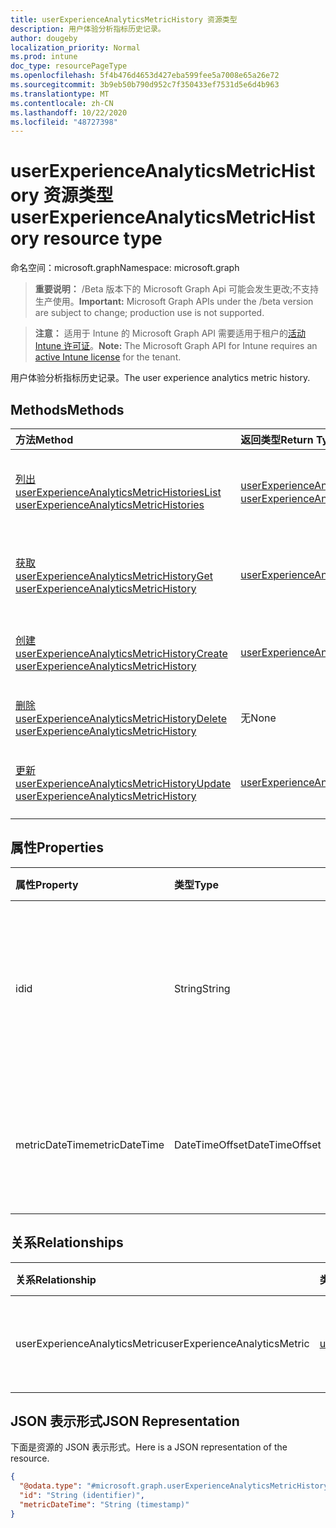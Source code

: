 ```yaml
---
title: userExperienceAnalyticsMetricHistory 资源类型
description: 用户体验分析指标历史记录。
author: dougeby
localization_priority: Normal
ms.prod: intune
doc_type: resourcePageType
ms.openlocfilehash: 5f4b476d4653d427eba599fee5a7008e65a26e72
ms.sourcegitcommit: 3b9eb50b790d952c7f350433ef7531d5e6d4b963
ms.translationtype: MT
ms.contentlocale: zh-CN
ms.lasthandoff: 10/22/2020
ms.locfileid: "48727398"
---
```

# <a name="userexperienceanalyticsmetrichistory-resource-type"></a><span data-ttu-id="e99a0-103">userExperienceAnalyticsMetricHistory 资源类型</span><span class="sxs-lookup"><span data-stu-id="e99a0-103">userExperienceAnalyticsMetricHistory resource type</span></span>

<span data-ttu-id="e99a0-104">命名空间：microsoft.graph</span><span class="sxs-lookup"><span data-stu-id="e99a0-104">Namespace: microsoft.graph</span></span>

> <span data-ttu-id="e99a0-105">**重要说明：** /Beta 版本下的 Microsoft Graph Api 可能会发生更改;不支持生产使用。</span><span class="sxs-lookup"><span data-stu-id="e99a0-105">**Important:** Microsoft Graph APIs under the /beta version are subject to change; production use is not supported.</span></span>

> <span data-ttu-id="e99a0-106">**注意：** 适用于 Intune 的 Microsoft Graph API 需要适用于租户的[活动 Intune 许可证](https://go.microsoft.com/fwlink/?linkid=839381)。</span><span class="sxs-lookup"><span data-stu-id="e99a0-106">**Note:** The Microsoft Graph API for Intune requires an [active Intune license](https://go.microsoft.com/fwlink/?linkid=839381) for the tenant.</span></span>

<span data-ttu-id="e99a0-107">用户体验分析指标历史记录。</span><span class="sxs-lookup"><span data-stu-id="e99a0-107">The user experience analytics metric history.</span></span>

## <a name="methods"></a><span data-ttu-id="e99a0-108">Methods</span><span class="sxs-lookup"><span data-stu-id="e99a0-108">Methods</span></span>
|<span data-ttu-id="e99a0-109">方法</span><span class="sxs-lookup"><span data-stu-id="e99a0-109">Method</span></span>|<span data-ttu-id="e99a0-110">返回类型</span><span class="sxs-lookup"><span data-stu-id="e99a0-110">Return Type</span></span>|<span data-ttu-id="e99a0-111">说明</span><span class="sxs-lookup"><span data-stu-id="e99a0-111">Description</span></span>|
|:---|:---|:---|
|[<span data-ttu-id="e99a0-112">列出 userExperienceAnalyticsMetricHistories</span><span class="sxs-lookup"><span data-stu-id="e99a0-112">List userExperienceAnalyticsMetricHistories</span></span>](../api/intune-devices-userexperienceanalyticsmetrichistory-list.md)|<span data-ttu-id="e99a0-113">[userExperienceAnalyticsMetricHistory](../resources/intune-devices-userexperienceanalyticsmetrichistory.md) 集合</span><span class="sxs-lookup"><span data-stu-id="e99a0-113">[userExperienceAnalyticsMetricHistory](../resources/intune-devices-userexperienceanalyticsmetrichistory.md) collection</span></span>|<span data-ttu-id="e99a0-114">列出 [userExperienceAnalyticsMetricHistory](../resources/intune-devices-userexperienceanalyticsmetrichistory.md) 对象的属性和关系。</span><span class="sxs-lookup"><span data-stu-id="e99a0-114">List properties and relationships of the [userExperienceAnalyticsMetricHistory](../resources/intune-devices-userexperienceanalyticsmetrichistory.md) objects.</span></span>|
|[<span data-ttu-id="e99a0-115">获取 userExperienceAnalyticsMetricHistory</span><span class="sxs-lookup"><span data-stu-id="e99a0-115">Get userExperienceAnalyticsMetricHistory</span></span>](../api/intune-devices-userexperienceanalyticsmetrichistory-get.md)|[<span data-ttu-id="e99a0-116">userExperienceAnalyticsMetricHistory</span><span class="sxs-lookup"><span data-stu-id="e99a0-116">userExperienceAnalyticsMetricHistory</span></span>](../resources/intune-devices-userexperienceanalyticsmetrichistory.md)|<span data-ttu-id="e99a0-117">读取 [userExperienceAnalyticsMetricHistory](../resources/intune-devices-userexperienceanalyticsmetrichistory.md) 对象的属性和关系。</span><span class="sxs-lookup"><span data-stu-id="e99a0-117">Read properties and relationships of the [userExperienceAnalyticsMetricHistory](../resources/intune-devices-userexperienceanalyticsmetrichistory.md) object.</span></span>|
|[<span data-ttu-id="e99a0-118">创建 userExperienceAnalyticsMetricHistory</span><span class="sxs-lookup"><span data-stu-id="e99a0-118">Create userExperienceAnalyticsMetricHistory</span></span>](../api/intune-devices-userexperienceanalyticsmetrichistory-create.md)|[<span data-ttu-id="e99a0-119">userExperienceAnalyticsMetricHistory</span><span class="sxs-lookup"><span data-stu-id="e99a0-119">userExperienceAnalyticsMetricHistory</span></span>](../resources/intune-devices-userexperienceanalyticsmetrichistory.md)|<span data-ttu-id="e99a0-120">创建新的 [userExperienceAnalyticsMetricHistory](../resources/intune-devices-userexperienceanalyticsmetrichistory.md) 对象。</span><span class="sxs-lookup"><span data-stu-id="e99a0-120">Create a new [userExperienceAnalyticsMetricHistory](../resources/intune-devices-userexperienceanalyticsmetrichistory.md) object.</span></span>|
|[<span data-ttu-id="e99a0-121">删除 userExperienceAnalyticsMetricHistory</span><span class="sxs-lookup"><span data-stu-id="e99a0-121">Delete userExperienceAnalyticsMetricHistory</span></span>](../api/intune-devices-userexperienceanalyticsmetrichistory-delete.md)|<span data-ttu-id="e99a0-122">无</span><span class="sxs-lookup"><span data-stu-id="e99a0-122">None</span></span>|<span data-ttu-id="e99a0-123">删除 [userExperienceAnalyticsMetricHistory](../resources/intune-devices-userexperienceanalyticsmetrichistory.md)。</span><span class="sxs-lookup"><span data-stu-id="e99a0-123">Deletes a [userExperienceAnalyticsMetricHistory](../resources/intune-devices-userexperienceanalyticsmetrichistory.md).</span></span>|
|[<span data-ttu-id="e99a0-124">更新 userExperienceAnalyticsMetricHistory</span><span class="sxs-lookup"><span data-stu-id="e99a0-124">Update userExperienceAnalyticsMetricHistory</span></span>](../api/intune-devices-userexperienceanalyticsmetrichistory-update.md)|[<span data-ttu-id="e99a0-125">userExperienceAnalyticsMetricHistory</span><span class="sxs-lookup"><span data-stu-id="e99a0-125">userExperienceAnalyticsMetricHistory</span></span>](../resources/intune-devices-userexperienceanalyticsmetrichistory.md)|<span data-ttu-id="e99a0-126">更新 [userExperienceAnalyticsMetricHistory](../resources/intune-devices-userexperienceanalyticsmetrichistory.md) 对象的属性。</span><span class="sxs-lookup"><span data-stu-id="e99a0-126">Update the properties of a [userExperienceAnalyticsMetricHistory](../resources/intune-devices-userexperienceanalyticsmetrichistory.md) object.</span></span>|

## <a name="properties"></a><span data-ttu-id="e99a0-127">属性</span><span class="sxs-lookup"><span data-stu-id="e99a0-127">Properties</span></span>
|<span data-ttu-id="e99a0-128">属性</span><span class="sxs-lookup"><span data-stu-id="e99a0-128">Property</span></span>|<span data-ttu-id="e99a0-129">类型</span><span class="sxs-lookup"><span data-stu-id="e99a0-129">Type</span></span>|<span data-ttu-id="e99a0-130">说明</span><span class="sxs-lookup"><span data-stu-id="e99a0-130">Description</span></span>|
|:---|:---|:---|
|<span data-ttu-id="e99a0-131">id</span><span class="sxs-lookup"><span data-stu-id="e99a0-131">id</span></span>|<span data-ttu-id="e99a0-132">String</span><span class="sxs-lookup"><span data-stu-id="e99a0-132">String</span></span>|<span data-ttu-id="e99a0-133">User experience analytics 指标历史记录的唯一标识符。</span><span class="sxs-lookup"><span data-stu-id="e99a0-133">The unique identifier of the user experience analytics metric history.</span></span>|
|<span data-ttu-id="e99a0-134">metricDateTime</span><span class="sxs-lookup"><span data-stu-id="e99a0-134">metricDateTime</span></span>|<span data-ttu-id="e99a0-135">DateTimeOffset</span><span class="sxs-lookup"><span data-stu-id="e99a0-135">DateTimeOffset</span></span>|<span data-ttu-id="e99a0-136">User experience analytics 指标日期时间。</span><span class="sxs-lookup"><span data-stu-id="e99a0-136">The user experience analytics metric date time.</span></span>|

## <a name="relationships"></a><span data-ttu-id="e99a0-137">关系</span><span class="sxs-lookup"><span data-stu-id="e99a0-137">Relationships</span></span>
|<span data-ttu-id="e99a0-138">关系</span><span class="sxs-lookup"><span data-stu-id="e99a0-138">Relationship</span></span>|<span data-ttu-id="e99a0-139">类型</span><span class="sxs-lookup"><span data-stu-id="e99a0-139">Type</span></span>|<span data-ttu-id="e99a0-140">说明</span><span class="sxs-lookup"><span data-stu-id="e99a0-140">Description</span></span>|
|:---|:---|:---|
|<span data-ttu-id="e99a0-141">userExperienceAnalyticsMetric</span><span class="sxs-lookup"><span data-stu-id="e99a0-141">userExperienceAnalyticsMetric</span></span>|[<span data-ttu-id="e99a0-142">userExperienceAnalyticsMetric</span><span class="sxs-lookup"><span data-stu-id="e99a0-142">userExperienceAnalyticsMetric</span></span>](../resources/intune-devices-userexperienceanalyticsmetric.md)|<span data-ttu-id="e99a0-143">User experience analytics 指标。</span><span class="sxs-lookup"><span data-stu-id="e99a0-143">User experience analytics metric.</span></span>|

## <a name="json-representation"></a><span data-ttu-id="e99a0-144">JSON 表示形式</span><span class="sxs-lookup"><span data-stu-id="e99a0-144">JSON Representation</span></span>
<span data-ttu-id="e99a0-145">下面是资源的 JSON 表示形式。</span><span class="sxs-lookup"><span data-stu-id="e99a0-145">Here is a JSON representation of the resource.</span></span>
<!-- {
  "blockType": "resource",
  "keyProperty": "id",
  "@odata.type": "microsoft.graph.userExperienceAnalyticsMetricHistory"
}
-->
``` json
{
  "@odata.type": "#microsoft.graph.userExperienceAnalyticsMetricHistory",
  "id": "String (identifier)",
  "metricDateTime": "String (timestamp)"
}
```






